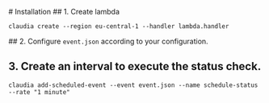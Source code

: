 # Installation
## 1. Create lambda
```
claudia create --region eu-central-1 --handler lambda.handler
```

## 2. Configure `event.json` according to your configuration.


## 3. Create an interval to execute the status check.
```
claudia add-scheduled-event --event event.json --name schedule-status --rate "1 minute"
```
